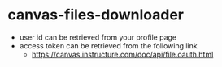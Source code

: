 # canvas-files-downloader

* user id can be retrieved from your profile page
* access token can be retrieved from the following link
  * https://canvas.instructure.com/doc/api/file.oauth.html
